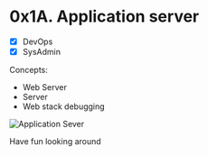 # 0x1A. Application server
- [x] DevOps
- [x] SysAdmin

Concepts:
* Web Server
* Server
* Web stack debugging

![Application
Sever](https://s3.amazonaws.com/alx-intranet.hbtn.io/uploads/medias/2018/9/c7d1ed0a2e10d1b4e9b3.jpg?X-Amz-Algorithm=AWS4-HMAC-SHA256&X-Amz-Credential=AKIARDDGGGOUSBVO6H7D%2F20230615%2Fus-east-1%2Fs3%2Faws4_request&X-Amz-Date=20230615T112447Z&X-Amz-Expires=86400&X-Amz-SignedHeaders=host&X-Amz-Signature=a5a39b517d81c85fd902d61a2ebe06ccbab677e921c67dd466c415886b7889f3)

Have fun looking around

